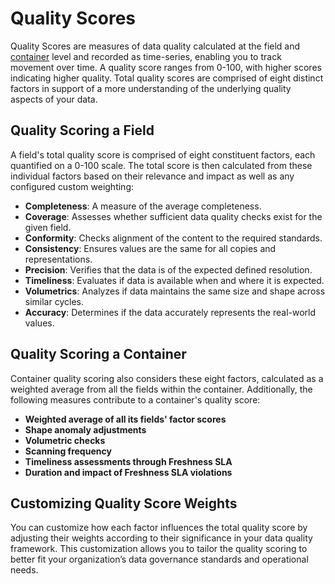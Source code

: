 # Quality Scores

Quality Scores are measures of data quality calculated at the field and [container](/userguide/glossary#container) level 
and recorded as time-series, enabling you to track movement over time. A quality score ranges from 0-100, with higher 
scores indicating higher quality. Total quality scores are comprised of eight distinct factors in support of a more 
understanding of the underlying quality aspects of your data.

## Quality Scoring a Field

A field's total quality score is comprised of eight constituent factors, each quantified on a 0-100 scale. 
The total score is then calculated from these individual factors based on their relevance and impact as well as any
configured custom weighting:

- **Completeness**: A measure of the average completeness.
- **Coverage**: Assesses whether sufficient data quality checks exist for the given field.
- **Conformity**: Checks alignment of the content to the required standards.
- **Consistency**: Ensures values are the same for all copies and representations.
- **Precision**: Verifies that the data is of the expected defined resolution.
- **Timeliness**: Evaluates if data is available when and where it is expected.
- **Volumetrics**: Analyzes if data maintains the same size and shape across similar cycles.
- **Accuracy**: Determines if the data accurately represents the real-world values.

## Quality Scoring a Container

Container quality scoring also considers these eight factors, calculated as a weighted average from all the fields 
within the container. Additionally, the following measures contribute to a container's quality score:

- **Weighted average of all its fields' factor scores**
- **Shape anomaly adjustments**
- **Volumetric checks**
- **Scanning frequency**
- **Timeliness assessments through Freshness SLA**
- **Duration and impact of Freshness SLA violations**

## Customizing Quality Score Weights

You can customize how each factor influences the total quality score by adjusting their weights according to their 
significance in your data quality framework. This customization allows you to tailor the quality scoring to better 
fit your organization’s data governance standards and operational needs.
